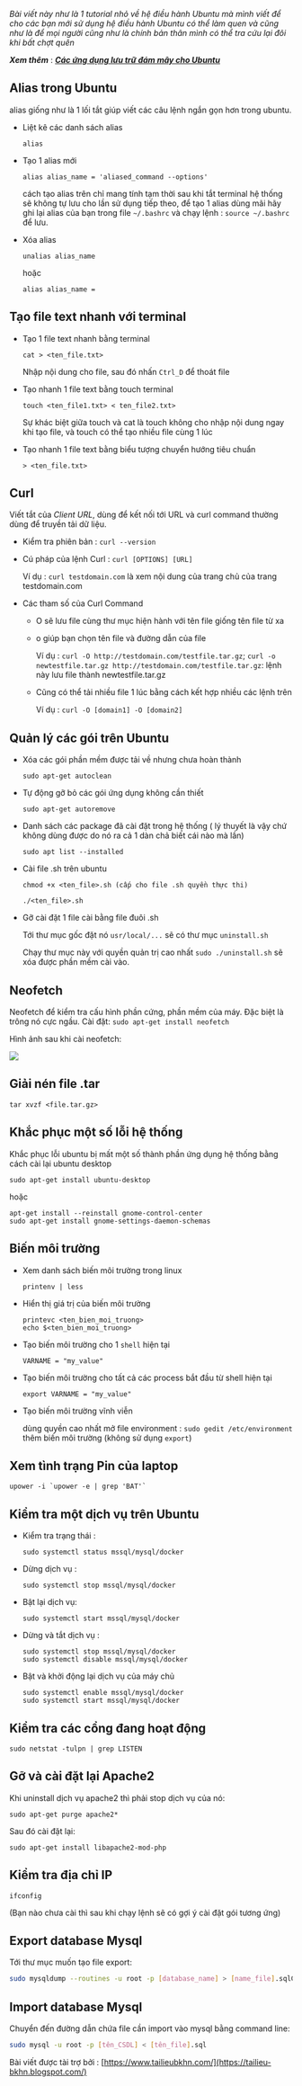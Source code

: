 *Bài viết này như là 1 tutorial nhỏ về hệ điều hành Ubuntu mà mình viết để cho các bạn mới sử dụng hệ điều hành Ubuntu có thể làm quen và cũng như là để mọi người cũng như là chính bản thân mình có thể tra cứu lại đôi khi bất chợt quên*

***Xem thêm*** : [***Các ứng dụng lưu trữ đám mây cho Ubuntu***](https://tailieu-bkhn.blogspot.com/2021/02/cloud-storage-for-ubuntu.html)
## Alias trong Ubuntu 

alias giống như là 1 lối tắt giúp viết các câu lệnh ngắn gọn hơn trong ubuntu.
- Liệt kê các danh sách alias 
    ```
    alias
    ```

- Tạo 1 alias mới 
    ```
    alias alias_name = 'aliased_command --options'
    ```
    cách tạo alias trên chỉ mang tính tạm thời sau khi tắt terminal hệ thống sẽ không tự lưu cho lần sử dụng tiếp theo, để tạo 1 alias dùng mãi hãy ghi lại alias của bạn trong file `~/.bashrc` và chạy lệnh : `source ~/.bashrc` để lưu.
    
- Xóa alias 
    ```
    unalias alias_name
    ```
    
    hoặc
    
    ```
    alias alias_name = 
    ```

## Tạo file text nhanh với terminal 

- Tạo 1 file text nhanh bằng terminal 
    ```
    cat > <ten_file.txt>
    ```
    Nhập nội dung cho file, sau đó nhấn `Ctrl_D` để thoát file

- Tạo nhanh 1 file text bằng touch terminal
    ```
    touch <ten_file1.txt> < ten_file2.txt>
    ```
    Sự khác biệt giữa touch và cat là touch không cho nhập nội dung ngay khi tạo file, và touch có thể tạo nhiều file cùng 1 lúc
	
- Tạo nhanh 1 file text bằng biểu tượng chuyển hướng tiêu chuẩn
    ```
    > <ten_file.txt> 
    ```

## Curl 

Viết tắt của _Client URL_, dùng để kết nối tới URL và curl command thường dùng để truyền tải dữ liệu.
- Kiểm tra phiên bản : `curl --version`
- Cú pháp của lệnh Curl : `curl [OPTIONS] [URL]`

    Ví dụ : `curl testdomain.com` là xem nội dung của trang chủ của trang testdomain.com

- Các tham số của Curl Command 
	- O sẽ lưu file cùng thư mục hiện hành với tên file giống tên file từ xa
	- o giúp bạn chọn tên file và đường dẫn của file

        Ví dụ :  `curl -O http://testdomain.com/testfile.tar.gz`; `curl -o newtestfile.tar.gz http://testdomain.com/testfile.tar.gz`: lệnh này lưu file thành newtestfile.tar.gz
	
    - Cũng có thể tải nhiều file 1 lúc bằng cách kết hợp nhiều các lệnh trên
        
        Ví dụ : `curl -O [domain1] -O [domain2]`

## Quản lý các gói trên Ubuntu

- Xóa các gói phần mềm được tải về nhưng chưa hoàn thành 
    ```
    sudo apt-get autoclean
    ```
    
- Tự động gỡ bỏ các gói ứng dụng không cần thiết
    ```
    sudo apt-get autoremove
    ```	
    
- Danh sách các package đã cài đặt trong hệ thống ( lý thuyết là vậy chứ không dùng được do nó ra cả 1 dàn chả biết cái nào mà lần) 
    ```
    sudo apt list --installed
    ```
    
- Cài file .sh trên ubuntu
    ```
    chmod +x <ten_file>.sh (cấp cho file .sh quyền thực thi)
    ```
    
    ```
    ./<ten_file>.sh
    ```
    
- Gỡ cài đặt 1 file cài bằng file đuôi .sh

    Tới thư mục gốc đặt nó `usr/local/...` sẽ có thư mục `uninstall.sh`

    Chạy thư mục này với quyền quản trị cao nhất `sudo ./uninstall.sh` sẽ xóa được phần mềm cài vào.

## Neofetch 
Neofetch để kiểm tra cấu hình phần cứng, phần mềm của máy. Đặc biệt là trông nó cực ngầu.
Cài đặt: 
    ```
    sudo apt-get install neofetch
    ```
    
Hình ảnh sau khi cài neofetch: 

![](https://i.pinimg.com/564x/78/54/8b/78548b02428e504a7a4409689ee760df.jpg)

## Giải nén file .tar 
```
tar xvzf <file.tar.gz>
```
    
## Khắc phục một số lỗi hệ thống 
Khắc phục lỗi ubuntu bị mất một số thành phần ứng dụng hệ thống bằng cách cài lại ubuntu desktop 
```
sudo apt-get install ubuntu-desktop
```

hoặc 

```
apt-get install --reinstall gnome-control-center
sudo apt-get install gnome-settings-daemon-schemas 
``` 

## Biến môi trường 
- Xem danh sách biến môi trường trong linux 
    ```
    printenv | less
    ```
    
- Hiển thị giá trị của biến môi trường 
    ```
    printevc <ten_bien_moi_truong>
    echo $<ten_bien_moi_truong>
    ```
    
- Tạo biến môi trường cho 1 `shell` hiện tại 
    ```
    VARNAME = "my_value"
    ```
    
- Tạo biến môi trường cho tất cả các process bắt đầu từ shell hiện tại
    ```
    export VARNAME = "my_value"
    ```
    
- Tạo biến môi trường vĩnh viễn

    dùng quyền cao nhất mở file environment : `sudo gedit /etc/environment` thêm biến môi trường (không sử dụng `export`)

## Xem tình trạng Pin của laptop 
```
upower -i `upower -e | grep 'BAT'`
```

## Kiểm tra một dịch vụ trên Ubuntu 
- Kiểm tra trạng thái :
    ```
    sudo systemctl status mssql/mysql/docker
    ```
    
- Dừng dịch vụ :
    ```
    sudo systemctl stop mssql/mysql/docker
    ```
    
- Bật lại dịch vụ:
    ```
    sudo systemctl start mssql/mysql/docker
    ```
    
- Dừng và tắt dịch vụ : 
    ```
    sudo systemctl stop mssql/mysql/docker
    sudo systemctl disable mssql/mysql/docker
    ```
    
- Bật và khởi động lại dịch vụ của máy chủ
    ```
    sudo systemctl enable mssql/mysql/docker
    sudo systemctl start mssql/mysql/docker
    ```

## Kiểm tra các cổng đang hoạt động 
```
sudo netstat -tulpn | grep LISTEN
```

## Gỡ và cài đặt lại Apache2
Khi uninstall dịch vụ apache2 thì phải stop dịch vụ của nó: 
```
sudo apt-get purge apache2*
```

Sau đó cài đặt lại: 
```
sudo apt-get install libapache2-mod-php
```

## Kiểm tra địa chỉ IP
```
ifconfig
```

(Bạn nào chưa cài thì sau khi chạy lệnh sẽ có gợi ý cài đặt gói tương ứng)

## Export database Mysql

Tới thư mục muốn tạo file export: 
```bash
sudo mysqldump --routines -u root -p [database_name] > [name_file].sqlC
```

## Import database Mysql

Chuyển đến đường dẫn chứa file cần import vào mysql bằng command line: 
```bash
sudo mysql -u root -p [tên_CSDL] < [tên_file].sql
```

Bài viết được tài trợ bởi : [https://www.tailieubkhn.com/](https://tailieu-bkhn.blogspot.com/)